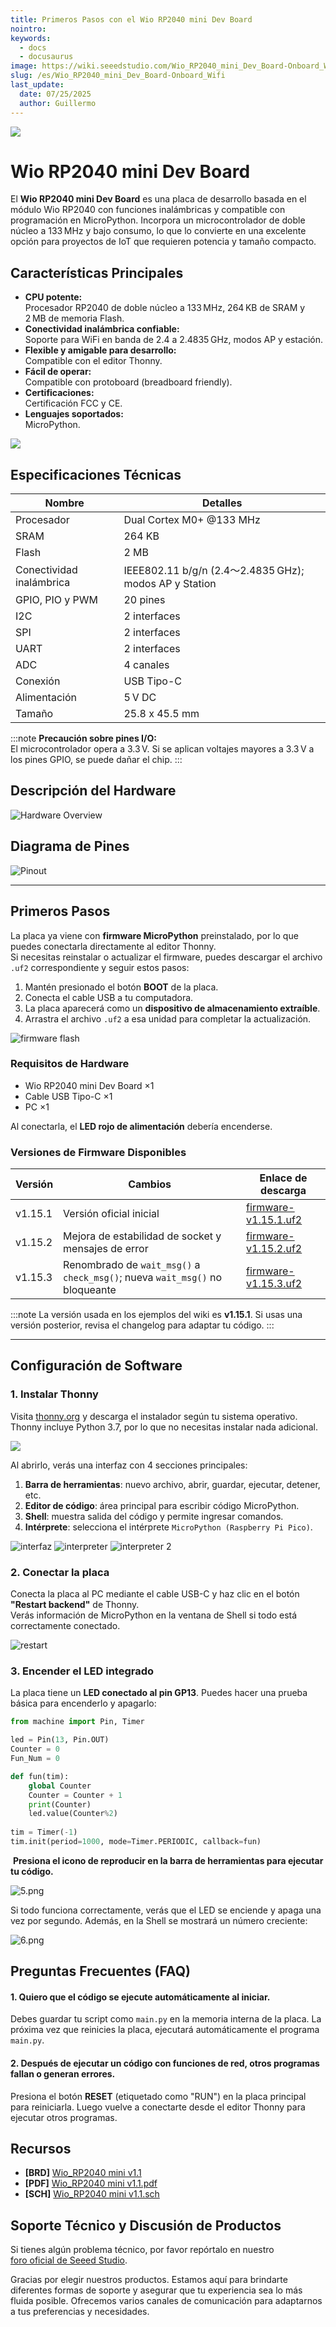 ```yaml
---
title: Primeros Pasos con el Wio RP2040 mini Dev Board
nointro:
keywords:
  - docs
  - docusaurus
image: https://wiki.seeedstudio.com/Wio_RP2040_mini_Dev_Board-Onboard_Wifi/
slug: /es/Wio_RP2040_mini_Dev_Board-Onboard_Wifi
last_update:
  date: 07/25/2025
  author: Guillermo
---
```


![](https://files.seeedstudio.com/wiki/Wio_RP2040_mini_Dev_Board-Onboard_Wifi/board_1.jpg)

# Wio RP2040 mini Dev Board

El **Wio RP2040 mini Dev Board** es una placa de desarrollo basada en el módulo Wio RP2040 con funciones inalámbricas y compatible con programación en MicroPython. Incorpora un microcontrolador de doble núcleo a 133 MHz y bajo consumo, lo que lo convierte en una excelente opción para proyectos de IoT que requieren potencia y tamaño compacto.

## Características Principales

- **CPU potente:**  
  Procesador RP2040 de doble núcleo a 133 MHz, 264 KB de SRAM y 2 MB de memoria Flash.
- **Conectividad inalámbrica confiable:**  
  Soporte para WiFi en banda de 2.4 a 2.4835 GHz, modos AP y estación.
- **Flexible y amigable para desarrollo:**  
  Compatible con el editor Thonny.
- **Fácil de operar:**  
  Compatible con protoboard (breadboard friendly).
- **Certificaciones:**  
  Certificación FCC y CE.
- **Lenguajes soportados:**  
  MicroPython.

[![](https://files.seeedstudio.com/wiki/Seeed-WiKi/docs/images/get_one_now.png)](https://www.seeedstudio.com/Wio-RP2040-mini-Dev-Board-p-4933.html)

## Especificaciones Técnicas

| Nombre | Detalles |
|--------|----------|
| Procesador | Dual Cortex M0+ @133 MHz |
| SRAM | 264 KB |
| Flash | 2 MB |
| Conectividad inalámbrica | IEEE802.11 b/g/n (2.4〜2.4835 GHz); modos AP y Station |
| GPIO, PIO y PWM | 20 pines |
| I2C | 2 interfaces |
| SPI | 2 interfaces |
| UART | 2 interfaces |
| ADC | 4 canales |
| Conexión | USB Tipo-C |
| Alimentación | 5 V DC |
| Tamaño | 25.8 x 45.5 mm |

:::note
**Precaución sobre pines I/O:**  
El microcontrolador opera a 3.3 V. Si se aplican voltajes mayores a 3.3 V a los pines GPIO, se puede dañar el chip.
:::

## Descripción del Hardware

![Hardware Overview](https://files.seeedstudio.com/wiki/Wio_RP2040_mini_Dev_Board-Onboard_Wifi/board_3.png)

## Diagrama de Pines

![Pinout](https://files.seeedstudio.com/wiki/Wio_RP2040_mini_Dev_Board-Onboard_Wifi/board_4.png)

---

## Primeros Pasos

La placa ya viene con **firmware MicroPython** preinstalado, por lo que puedes conectarla directamente al editor Thonny.  
Si necesitas reinstalar o actualizar el firmware, puedes descargar el archivo `.uf2` correspondiente y seguir estos pasos:

1. Mantén presionado el botón **BOOT** de la placa.
2. Conecta el cable USB a tu computadora.
3. La placa aparecerá como un **dispositivo de almacenamiento extraíble**.
4. Arrastra el archivo `.uf2` a esa unidad para completar la actualización.

![firmware flash](https://files.seeedstudio.com/wiki/Wio_RP2040_mini_Dev_Board-Onboard_Wifi/board_5.png)

### Requisitos de Hardware

- Wio RP2040 mini Dev Board ×1  
- Cable USB Tipo-C ×1  
- PC ×1  

Al conectarla, el **LED rojo de alimentación** debería encenderse.

### Versiones de Firmware Disponibles

| Versión | Cambios | Enlace de descarga |
|---------|---------|--------------------|
| v1.15.1 | Versión oficial inicial | [firmware-v1.15.1.uf2](https://files.seeedstudio.com/wiki/Wio_RP2040_mini_Dev_Board-Onboard_Wifi/firmware-v1.15.1.uf2) |
| v1.15.2 | Mejora de estabilidad de socket y mensajes de error | [firmware-v1.15.2.uf2](https://files.seeedstudio.com/wiki/Wio_RP2040_mini_Dev_Board-Onboard_Wifi/v1.15.2.uf2) |
| v1.15.3 | Renombrado de `wait_msg()` a `check_msg()`; nueva `wait_msg()` no bloqueante | [firmware-v1.15.3.uf2](https://files.seeedstudio.com/wiki/Wio_RP2040_mini_Dev_Board-Onboard_Wifi/1.15.3.uf2) |

:::note
La versión usada en los ejemplos del wiki es **v1.15.1**. Si usas una versión posterior, revisa el changelog para adaptar tu código.
:::

---

## Configuración de Software

### 1. Instalar Thonny

Visita [thonny.org](https://thonny.org/) y descarga el instalador según tu sistema operativo.  
Thonny incluye Python 3.7, por lo que no necesitas instalar nada adicional.

![](https://files.seeedstudio.com/wiki/Wio_RP2040_mini_Dev_Board-Onboard_Wifi/board_6.png)

Al abrirlo, verás una interfaz con 4 secciones principales:

1. **Barra de herramientas**: nuevo archivo, abrir, guardar, ejecutar, detener, etc.  
2. **Editor de código**: área principal para escribir código MicroPython.  
3. **Shell**: muestra salida del código y permite ingresar comandos.  
4. **Intérprete**: selecciona el intérprete `MicroPython (Raspberry Pi Pico)`.

![interfaz](https://files.seeedstudio.com/wiki/Wio_RP2040_mini_Dev_Board-Onboard_Wifi/board_7.png)
![interpreter](https://files.seeedstudio.com/wiki/Wio_RP2040_mini_Dev_Board-Onboard_Wifi/board_8.png)
![interpreter 2](https://files.seeedstudio.com/wiki/Wio_RP2040_mini_Dev_Board-Onboard_Wifi/board_9.png)

### 2. Conectar la placa

Conecta la placa al PC mediante el cable USB-C y haz clic en el botón **"Restart backend"** de Thonny.  
Verás información de MicroPython en la ventana de Shell si todo está correctamente conectado.

![restart](https://files.seeedstudio.com/wiki/Wio_RP2040_mini_Dev_Board-Onboard_Wifi/board_10.png)

### 3. Encender el LED integrado

La placa tiene un **LED conectado al pin GP13**. Puedes hacer una prueba básica para encenderlo y apagarlo:

```python
from machine import Pin, Timer

led = Pin(13, Pin.OUT)
Counter = 0
Fun_Num = 0

def fun(tim):
    global Counter
    Counter = Counter + 1
    print(Counter)
    led.value(Counter%2)
    
tim = Timer(-1)
tim.init(period=1000, mode=Timer.PERIODIC, callback=fun)
```
​
**Presiona el icono de reproducir en la barra de herramientas para ejecutar tu código.**

![5.png](https://files.seeedstudio.com/wiki/Wio_RP2040_mini_Dev_Board-Onboard_Wifi/board_11.png)

Si todo funciona correctamente, verás que el LED se enciende y apaga una vez por segundo. Además, en la Shell se mostrará un número creciente:

![6.png](https://files.seeedstudio.com/wiki/Wio_RP2040_mini_Dev_Board-Onboard_Wifi/board_12.png)

## Preguntas Frecuentes (FAQ)

#### 1. Quiero que el código se ejecute automáticamente al iniciar.
Debes guardar tu script como `main.py` en la memoria interna de la placa. La próxima vez que reinicies la placa, ejecutará automáticamente el programa `main.py`.

#### 2. Después de ejecutar un código con funciones de red, otros programas fallan o generan errores.
Presiona el botón **RESET** (etiquetado como "RUN") en la placa principal para reiniciarla. Luego vuelve a conectarte desde el editor Thonny para ejecutar otros programas.

## Recursos

- **[BRD]** [Wio_RP2040 mini v1.1](https://files.seeedstudio.com/wiki/Wio_RP2040_mini_Dev_Board-Onboard_Wifi/Wio_RP2040_mini_v1.1.brd)
- **[PDF]** [Wio_RP2040 mini v1.1.pdf](https://files.seeedstudio.com/wiki/Wio_RP2040_mini_Dev_Board-Onboard_Wifi/Wio_RP2040_mini_v1.1.pdf)
- **[SCH]** [Wio_RP2040 mini v1.1.sch](https://files.seeedstudio.com/wiki/Wio_RP2040_mini_Dev_Board-Onboard_Wifi/Wio_RP2040_mini_v1.1.sch)

## Soporte Técnico y Discusión de Productos

Si tienes algún problema técnico, por favor repórtalo en nuestro  
[foro oficial de Seeed Studio](http://forum.seeedstudio.com/).

Gracias por elegir nuestros productos. Estamos aquí para brindarte diferentes formas de soporte y asegurar que tu experiencia sea lo más fluida posible. Ofrecemos varios canales de comunicación para adaptarnos a tus preferencias y necesidades.

<div class="button_tech_support_container">
<a href="https://forum.seeedstudio.com/" class="button_forum"></a> 
<a href="https://www.seeedstudio.com/contacts" class="button_email"></a>
</div>

<div class="button_tech_support_container">
<a href="https://discord.gg/eWkprNDMU7" class="button_discord"></a> 
<a href="https://github.com/Seeed-Studio/wiki-documents/discussions/69" class="button_discussion"></a>
</div>


